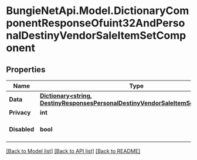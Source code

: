 # BungieNetApi.Model.DictionaryComponentResponseOfuint32AndPersonalDestinyVendorSaleItemSetComponent
## Properties

Name | Type | Description | Notes
------------ | ------------- | ------------- | -------------
**Data** | [**Dictionary&lt;string, DestinyResponsesPersonalDestinyVendorSaleItemSetComponent&gt;**](DestinyResponsesPersonalDestinyVendorSaleItemSetComponent.md) |  | [optional] 
**Privacy** | **int** |  | [optional] 
**Disabled** | **bool** | If true, this component is disabled. | [optional] 

[[Back to Model list]](../README.md#documentation-for-models) [[Back to API list]](../README.md#documentation-for-api-endpoints) [[Back to README]](../README.md)

